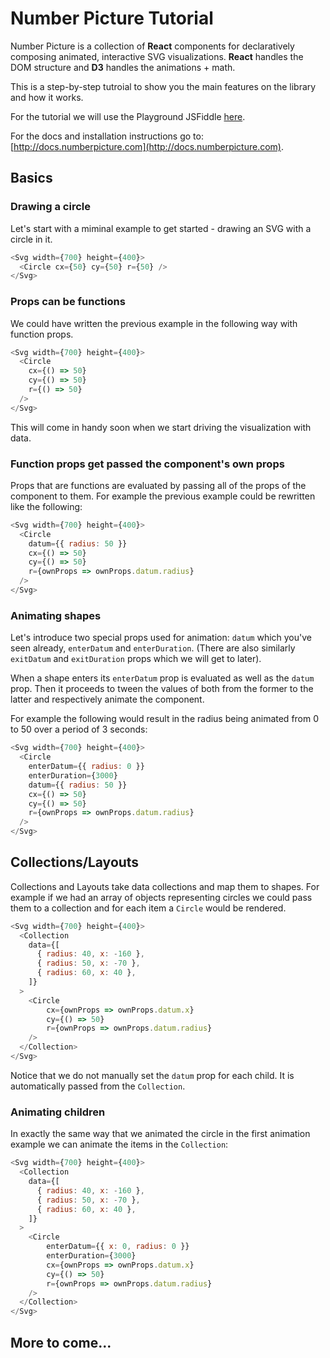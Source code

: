 # Number Picture Tutorial

Number Picture is a collection of **React** components for declaratively composing animated, interactive SVG visualizations.
**React** handles the DOM structure and **D3** handles the animations + math.

This is a step-by-step tutroial to show you the main features on the library and how it works.

For the tutorial we will use the Playground JSFiddle [here](https://fiddle.jshell.net/finnworks/fbjs3jkt/).

For the docs and installation instructions go to: [http://docs.numberpicture.com](http://docs.numberpicture.com).

## Basics

### Drawing a circle

Let's start with a miminal example to get started - drawing an SVG with a circle in it.

```javascript
<Svg width={700} height={400}>
  <Circle cx={50} cy={50} r={50} />
</Svg>
```

### Props can be functions

We could have written the previous example in the following way with function props.

```javascript
<Svg width={700} height={400}>
  <Circle
    cx={() => 50}
    cy={() => 50}
    r={() => 50}
  />
</Svg>
```

This will come in handy soon when we start driving the visualization with data.

### Function props get passed the component's own props

Props that are functions are evaluated by passing all of the props of the component to them.
For example the previous example could be rewritten like the following:

```javascript
<Svg width={700} height={400}>
  <Circle
    datum={{ radius: 50 }}
    cx={() => 50}
    cy={() => 50}
    r={ownProps => ownProps.datum.radius}
  />
</Svg>
```

### Animating shapes

Let's introduce two special props used for animation: `datum` which you've seen already, `enterDatum` and `enterDuration`. (There are also similarly `exitDatum` and `exitDuration` props which we will get to later).

When a shape enters its `enterDatum` prop is evaluated as well as the `datum` prop. Then it proceeds to tween the values of both from the former to the latter and respectively animate the component.

For example the following would result in the radius being animated from 0 to 50 over a period of 3 seconds:

```javascript
<Svg width={700} height={400}>
  <Circle
    enterDatum={{ radius: 0 }}
    enterDuration={3000}
    datum={{ radius: 50 }}
    cx={() => 50}
    cy={() => 50}
    r={ownProps => ownProps.datum.radius}
  />
</Svg>
```

## Collections/Layouts

Collections and Layouts take data collections and map them to shapes. For example if we had an array of objects representing circles we could pass them to a collection and for each item a `Circle` would be rendered.

```javascript
<Svg width={700} height={400}>
  <Collection
    data={[
      { radius: 40, x: -160 },
      { radius: 50, x: -70 },
      { radius: 60, x: 40 },
    ]}
  >
    <Circle
        cx={ownProps => ownProps.datum.x}
        cy={() => 50}
        r={ownProps => ownProps.datum.radius}
    />
  </Collection>
</Svg>
```

Notice that we do not manually set the `datum` prop for each child. It is automatically passed from the `Collection`.

### Animating children

In exactly the same way that we animated the circle in the first animation example we can animate the items in the `Collection`:

```javascript
<Svg width={700} height={400}>
  <Collection
    data={[
      { radius: 40, x: -160 },
      { radius: 50, x: -70 },
      { radius: 60, x: 40 },
    ]}
  >
    <Circle
        enterDatum={{ x: 0, radius: 0 }}
        enterDuration={3000}
        cx={ownProps => ownProps.datum.x}
        cy={() => 50}
        r={ownProps => ownProps.datum.radius}
    />
  </Collection>
</Svg>
```

## More to come...